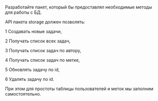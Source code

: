 
Разработайте пакет, который бы предоставлял необходимые методы для работы с БД.

API пакета storage должен позволять:

1 Создавать новые задачи,

2 Получать список всех задач,

3 Получать список задач по автору,

4 Получать список задач по метке,

5 Обновлять задачу по id,

6 Удалять задачу по id.


При этом для простоты таблицы пользователей и меток мы заполним самостоятельно.

